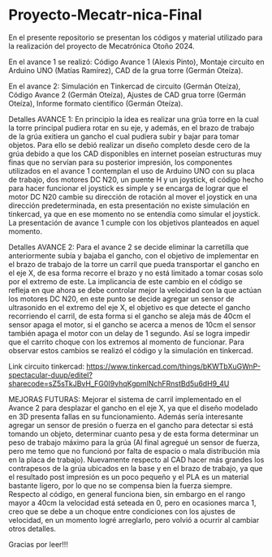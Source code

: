 # Proyecto-Mecatr-nica-Final
En el presente repositorio se presentan los códigos y material utilizado para la realización del proyecto de Mecatrónica Otoño 2024.

En el avance 1 se realizó: Código Avance 1 (Alexis Pinto),
                           Montaje circuito en Arduino UNO (Matías Ramírez),
                           CAD de la grua torre (Germán Oteíza).

En el avance 2: Simulación en Tinkercad de circuito (Germán Oteíza),
                Código Avance 2 (Germán Oteíza),
                Ajustes de CAD grua torre (Germán Oteíza),
                Informe formato científico (Germán Oteíza).

Detalles AVANCE 1:
En principio la idea es realizar una grúa torre en la cual la torre principal pudiera rotar en su eje, y además, en el brazo de trabajo de la grúa exitiera un gancho el cual pudiera subir y bajar para tomar objetos. Para ello se debió realizar un diseño completo desde cero de la grúa debido a que los CAD disponibles en internet poseían estructuras muy finas que no servían para su posterior impresión, los componentes utilizados en el avance 1 contemplan el uso de Arduino UNO con su placa de trabajo, dos motores DC N20, un puente H y un joystick, el código hecho para hacer funcionar el joystick es simple y se encarga de lograr que el motor DC N20 cambie su dirección de rotación al mover el joystick en una dirección predeterminada, en esta presentación no existe simulación en tinkercad, ya que en ese momento no se entendía como simular el joystick. La presentación de avance 1 cumple con los objetivos planteados en aquel momento.

Detalles AVANCE 2:
Para el avance 2 se decide eliminar la carretilla que anteriormente subía y bajaba el gancho, con el objetivo de implementar en el brazo de trabajo de la torre un carril que pueda transportar el gancho en el eje X, de esa forma recorre el brazo y no está limitado a tomar cosas solo por el extremo de este. La implicancia de este cambio en el código se refleja en que ahora se debe controlar mejor la velocidad con la que actúan los motores DC N20, en este punto se decide agregar un sensor de ultrasonido en el extremo del eje X, el objetivo es que detecte el gancho recorriendo el carril, de esta forma si el gancho se aleja más de 40cm el sensor apaga el motor, si el gancho se acerca a menos de 10cm el sensor también apaga el motor con un delay de 1 segundo. Así se logra impedir que el carrito choque con los extremos al momento de funcionar. Para observar estos cambios se realizó el código y la simulación en tinkercad.

Link circuito tinkercad: https://www.tinkercad.com/things/bKWTbXuGWnP-spectacular-duup/editel?sharecode=sZ5sTkJBvH_FG0I9vhqKgpmlNchFRnstBd5u6dH9_4U

MEJORAS FUTURAS:
Mejorar el sistema de carril implementado en el Avance 2 para desplazar el gancho en el eje X, ya que el diseño modelado en 3D presenta fallas en su funcionamiento. Además sería interesante agregar un sensor de presión o fuerza en el gancho para detectar si está tomando un objeto, determinar cuanto pesa y de esta forma determinar un peso de trabajo máximo para la grúa (Al final agregué un sensor de fuerza, pero me temo que no funcionó por falta de espacio o mala distribución mía en la placa de trabajo). Nuevamente respecto al CAD hacer más grandes los contrapesos de la grúa ubicados en la base y en el brazo de trabajo, ya que el resultado post impresión es un poco pequeño y el PLA es un material bastante ligero, por lo que no se compensa bien la fuerza siempre. Respecto al código, en general funciona bien, sin embargo en el rango mayor a 40cm la velocidad está seteada en 0, pero en ocasiones marca 1, creo que se debe a un choque entre condiciones con los ajustes de velocidad, en un momento logré arreglarlo, pero volvió a ocurrir al cambiar otros detalles.

Gracias por leer!!!
